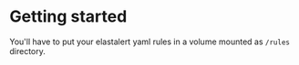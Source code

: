 # Getting started

You'll have to put your elastalert yaml rules in a volume mounted as `/rules` directory.
